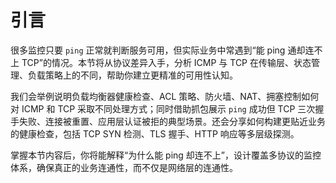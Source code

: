 # 引言

很多监控只要 `ping` 正常就判断服务可用，但实际业务中常遇到“能 ping 通却连不上 TCP”的情况。本节将从协议差异入手，分析 ICMP 与 TCP 在传输层、状态管理、负载策略上的不同，帮助你建立更精准的可用性认知。

我们会举例说明负载均衡器健康检查、ACL 策略、防火墙、NAT、拥塞控制如何对 ICMP 和 TCP 采取不同处理方式；同时借助抓包展示 `ping` 成功但 TCP 三次握手失败、连接被重置、应用层认证被拒的典型场景。还会分享如何构建更贴近业务的健康检查，包括 TCP SYN 检测、TLS 握手、HTTP 响应等多层级探测。

掌握本节内容后，你将能解释“为什么能 ping 却连不上”，设计覆盖多协议的监控体系，确保真正的业务连通性，而不仅是网络层的连通性。
